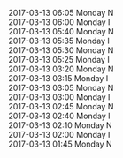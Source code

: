 2017-03-13 06:05 Monday  N  
2017-03-13 06:00 Monday  I  
2017-03-13 05:40 Monday  N  
2017-03-13 05:35 Monday  I  
2017-03-13 05:30 Monday  N  
2017-03-13 05:25 Monday  I  
2017-03-13 03:20 Monday  N  
2017-03-13 03:15 Monday  I  
2017-03-13 03:05 Monday  N  
2017-03-13 03:00 Monday  I  
2017-03-13 02:45 Monday  N  
2017-03-13 02:40 Monday  I  
2017-03-13 02:10 Monday  N  
2017-03-13 02:00 Monday  I  
2017-03-13 01:45 Monday  N  
